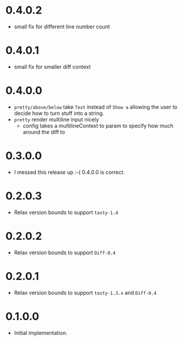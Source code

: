 # 0.4.0.2
- small fix for different line number count
# 0.4.0.1
- small fix for smaller diff context
# 0.4.0.0
- `pretty/above/below` take `Text` instead of `Show a` allowing the user to decide how to turn stuff into a string.
- `pretty` render multiline input nicely
  - config takes a multilineContext to param to specify how much around the diff to

# 0.3.0.0

- I messed this release up :-( 0.4.0.0 is correct.

# 0.2.0.3

- Relax version bounds to support `tasty-1.4`

# 0.2.0.2

- Relax version bounds to support `Diff-0.4`

# 0.2.0.1

- Relax version bounds to support `tasty-1.3.x` and `Diff-0.4`

# 0.1.0.0

- Initial implementation.

